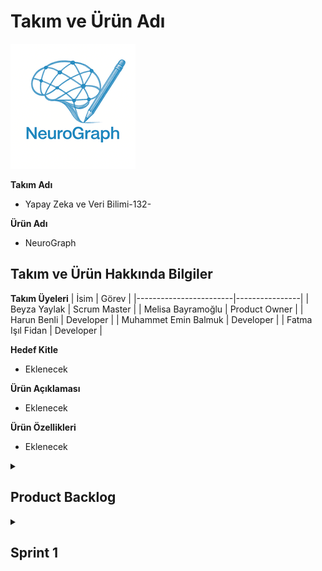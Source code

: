 # Takım ve Ürün Adı
![Logo](https://raw.githubusercontent.com/BBBeyza/YZTA_YapayZeka_Grup-132/main/images/logo.png)

**Takım Adı**
- Yapay Zeka ve Veri Bilimi-132- 

**Ürün Adı**
- NeuroGraph

## Takım ve Ürün Hakkında Bilgiler

**Takım Üyeleri**
| İsim                   | Görev          |
|------------------------|----------------|
| Beyza Yaylak          | Scrum Master |
| Melisa Bayramoğlu          | Product Owner  |
| Harun Benli   | Developer      |
| Muhammet Emin Balmuk       | Developer      |
| Fatma Işıl Fidan       | Developer      |

**Hedef Kitle**
- Eklenecek

**Ürün Açıklaması**
- Eklenecek

**Ürün Özellikleri**
- Eklenecek

<details>
<summary><h2>Product Backlog</h2></summary>
  <p align="center">
    <img src="images/1.png" alt="Product Backlog 1" width="600" />
    <br/>
    <img src="images/2.png" alt="Product Backlog 2" width="600" />
    <br/>
    <img src="images/3.png" alt="Product Backlog 3" width="600" />
    <br/>
    <img src="images/4.png" alt="Product Backlog 4" width="600" />
    <br/>
    <img src="images/5.png" alt="Product Backlog 5" width="600" />
    <br/>
    <img src="images/6.png" alt="Product Backlog 6" width="600" />
    <br/>
    <img src="images/7.png" alt="Product Backlog 7" width="600" />
    <br/>
    <img src="images/8.png" alt="Product Backlog 8" width="600" />
  </p>
</details>

<details>
  <summary><h2>Sprint 1</h2></summary>

---

<details>
  <summary><h3>Sprint 1 - App Screenshots</h3></summary>
</details>

<details>
  <summary><h3>Sprint 1 - Sprint Board Update Screenshots</h3></summary>
  <p align="center">
  <img src="images/sprint_board_update_ss_1.jpg" alt="Screenshoot 1" />
  </p>
</details>

- <h3>Sprint Notes</h3>
  İlk sprintte konu belirlendi. Herkesten bir konu istenildi ve bu konuda çalışmaların araştırılması istendi. Genel olarak iyi bir sprint süreci geçirdiğimizi düşünüyoruz. İş tempomuz olsa da zamanı iyi kullandığımızı düşünüyoruz.

- <h3>Tahmin Edilen Puan ve Tamamlanan Puan</h3> 
  - Beklenen: 200 puan

  - Tamamlanan: 200 puan 

- <h3>Puan Tamamlama Mantığı</h3> 
  Ekibin iş yoğunluğu ve okul durumu olsa da görevler tamamlanmaya çalışıldı.

- <h3>Daily Scrum</h3>  
  Ekip olarak yeni bir ürün fikri geliştirmek amacıyla işe koyulduk ve ilk adım olarak tüm ekip üyelerinin fikir üretip paylaşabileceği bir ortam oluşturduk.  
  Bu süreç için belirli bir zaman sınırı belirlendi ve Beyza Yaylak, Melisa Bayramoğlu, Harun Benli, Muhammet Emin Balmuk ve Fatma Işıl Fidan kendi fikirlerini ekip ile paylaştı.  

  Sunulan fikirler, sadece yaratıcılık açısından değil; aynı zamanda uygulanabilirlik, zaman yönetimi ve hedefe uygunluk bakımından detaylı şekilde değerlendirildi. Bu değerlendirmelere ek olarak, paydaşlarla yapılan toplantılarda da fikirlerin potansiyeli üzerine görüşler alındı.  
  Tüm değerlendirmeler sonucunda Melisa Bayramoğlu’nun fikrinin geliştirilmesine karar verildi.**  

  Fikir netleştikten sonra tasarım sürecine geçildi ve Beyza Yaylak ile Muhammet Emin Balmuk iki farklı logo tasarımı hazırladı. Yapılan değerlendirme sonucunda Emin’in tasarımı ekip tarafından seçildi ve ürün logosu olarak belirlendi.

  Bu kararın ardından proje için ilk sprint süreci başlatıldı ve ekip planlanan görevleri zamanında tamamladı.  
  Sprint boyunca ürünün temel yapısını oluşturan kodlama kısmına odaklanıldı. Özellikle giriş ekranı ve ana sayfa gibi temel kullanıcı arayüzleri tasarlanıp geliştirme aşamasına alındı.  
  Tüm ekip üyeleri ortak bir hedef doğrultusunda uyumlu bir şekilde çalıştı.

- <h3>Product Backlog URL</h3>  
  https://docs.google.com/spreadsheets/d/1Cv6z4U5Twf6dg4QvCqDg6eEn2MUoXFmWakvXuv8ObM0/edit?gid=0#gid=0

- <h3>Sprint Review</h3>  
  Ürün değerlendirme sürecinde ekip olarak proje seçimi konusunda herhangi bir zorluk yaşanmadı. Fikirlerin netliği ve ekip içi uyum sayesinde karar süreci hızlı bir şekilde tamamlandı.  
  Melisa Bayramoğlu, projenin yapım aşamasında gösterdiği ekstra çaba ile projenin sürdürülebilirliğine büyük katkı sağladı.  

  Proje isminin Türkçe mi yoksa İngilizce mi olması gerektiği üzerine bir süre düşünülse de, sonunda daha evrensel bir etki yaratmak amacıyla İngilizce olmasına karar verildi.  

  Bu sprint sürecindeki en büyük zorluk ise projenin temelini oturtmak oldu. Teknik yapıların planlanması ve ekip üyelerinin görevlerine adapte olması beklenenden uzun sürdü. Özellikle ekipteki kişilerin iş ve okul yoğunluğu, proje başlangıcını geciktiren temel etkenlerden biri oldu.  
  Tüm bu aksaklıklara rağmen ekip uyumu ve kararlılığı sayesinde proje adım adım ilerlemeye devam etti.

- <h3>Sprint Review Participants</h3>  
  - Beyza Yaylak  
  - Melisa Bayramoğlu  
  - Harun Benli  
  - Muhammet Emin Balmuk  
  - Fatma Işıl Fidan

- <h3>Sprint Retrospective</h3>
  
  **Neler iyi gitti?**
  - İkinci sprintte uygulamaya yoğunlaşılmasına karar verildi.  
  - Takım içi iletişim güçlüydü.  
  - Görevler zamanında tamamlandı.  
  - Planlama toplantısı verimli geçti.  
  - Kod gözden geçirme süreci etkiliydi.  

  **Neler iyileştirilmeli?**
  - Bazı görevlerin tanımı yeterince net değildi.  

  **Gelecek Sprint İçin Aksiyonlar**
  - Görev açıklamaları daha ayrıntılı yazılacak.

</details>



